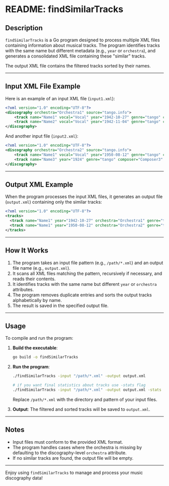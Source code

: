 # README: findSimilarTracks

## Description
`findSimilarTracks` is a Go program designed to process multiple XML files containing information about musical tracks. The program identifies tracks with the same name but different metadata (e.g., `year` or `orchestra`), and generates a consolidated XML file containing these "similar" tracks. 

The output XML file contains the filtered tracks sorted by their names.

---

## Input XML File Example
Here is an example of an input XML file (`input1.xml`):
```xml
<?xml version="1.0" encoding="UTF-8"?>
<discography orchestra="Orchestra1" source="tango.info">
    <track name="Name1" vocal="Vocal" year="1942-10-27" genre="tango" composer="Composer1" author="Author1" duration="2:42" popularity="4"/>
    <track name="Name2" vocal="Vocal" year="1942-11-04" genre="tango" composer="Composer2" author="Author2" duration="2:48" popularity="3"/>
</discography>
```

And another input file (`input2.xml`):
```xml
<?xml version="1.0" encoding="UTF-8"?>
<discography orchestra="Orchestra2" source="tango.info">
    <track name="Name1" vocal="Vocal" year="1950-08-12" genre="tango" composer="Composer1" author="Author1" duration="3:00" popularity="5"/>
    <track name="Name3" year="1924" genre="tango" composer="Composer3" author="Author3" duration="2:36" popularity="5"/>
</discography>
```

---

## Output XML Example
When the program processes the input XML files, it generates an output file (`output.xml`) containing only the similar tracks:

```xml
<?xml version="1.0" encoding="UTF-8"?>
<tracks>
  <track name="Name1" year="1942-10-27" orchestra="Orchestra1" genre="tango"/>
  <track name="Name1" year="1950-08-12" orchestra="Orchestra2" genre="tango"/>
</tracks>
```

---

## How It Works
1. The program takes an input file pattern (e.g., `/path/*.xml`) and an output file name (e.g., `output.xml`).
2. It scans all XML files matching the pattern, recursively if necessary, and reads their contents.
3. It identifies tracks with the same name but different `year` or `orchestra` attributes.
4. The program removes duplicate entries and sorts the output tracks alphabetically by name.
5. The result is saved in the specified output file.

---

## Usage
To compile and run the program:
1. **Build the executable**:
   ```bash
   go build -o findSimilarTracks
   ```

2. **Run the program**:
   ```bash
   ./findSimilarTracks -input "/path/*.xml" -output output.xml

   # if you want final statistics about tracks use -stats flag
   ./findSimilarTracks -input "/path/*.xml" -output output.xml -stats
   ```

   Replace `/path/*.xml` with the directory and pattern of your input files.

3. **Output**:
   The filtered and sorted tracks will be saved to `output.xml`.

---

## Notes
- Input files must conform to the provided XML format.
- The program handles cases where the orchestra is missing by defaulting to the discography-level `orchestra` attribute.
- If no similar tracks are found, the output file will be empty.

---

Enjoy using `findSimilarTracks` to manage and process your music discography data!
